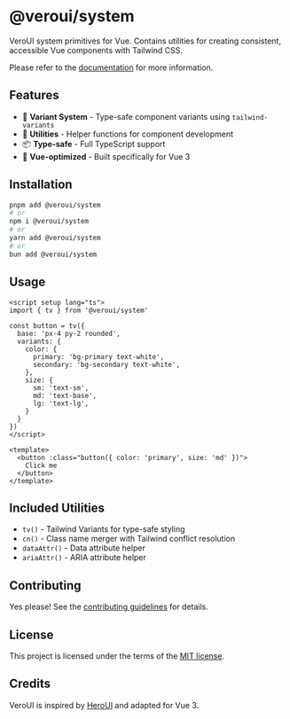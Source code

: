 # @veroui/system

VeroUI system primitives for Vue. Contains utilities for creating consistent, accessible Vue components with Tailwind CSS.

Please refer to the [documentation](https://veroui.com) for more information.

## Features

- 🎨 **Variant System** - Type-safe component variants using `tailwind-variants`
- 🔧 **Utilities** - Helper functions for component development
- 📦 **Type-safe** - Full TypeScript support
- 🎯 **Vue-optimized** - Built specifically for Vue 3

## Installation
```sh
pnpm add @veroui/system
# or
npm i @veroui/system
# or
yarn add @veroui/system
# or
bun add @veroui/system
```

## Usage
```vue
<script setup lang="ts">
import { tv } from '@veroui/system'

const button = tv({
  base: 'px-4 py-2 rounded',
  variants: {
    color: {
      primary: 'bg-primary text-white',
      secondary: 'bg-secondary text-white',
    },
    size: {
      sm: 'text-sm',
      md: 'text-base',
      lg: 'text-lg',
    }
  }
})
</script>

<template>
  <button :class="button({ color: 'primary', size: 'md' })">
    Click me
  </button>
</template>
```

## Included Utilities

- `tv()` - Tailwind Variants for type-safe styling
- `cn()` - Class name merger with Tailwind conflict resolution
- `dataAttr()` - Data attribute helper
- `ariaAttr()` - ARIA attribute helper

## Contributing

Yes please! See the [contributing guidelines](https://github.com/I-am-abdulazeez/veroui/blob/main/CONTRIBUTING.md) for details.

## License

This project is licensed under the terms of the [MIT license](https://github.com/I-am-abdulazeez/veroui/blob/main/LICENSE).

## Credits

VeroUI is inspired by [HeroUI](https://heroui.com) and adapted for Vue 3.
